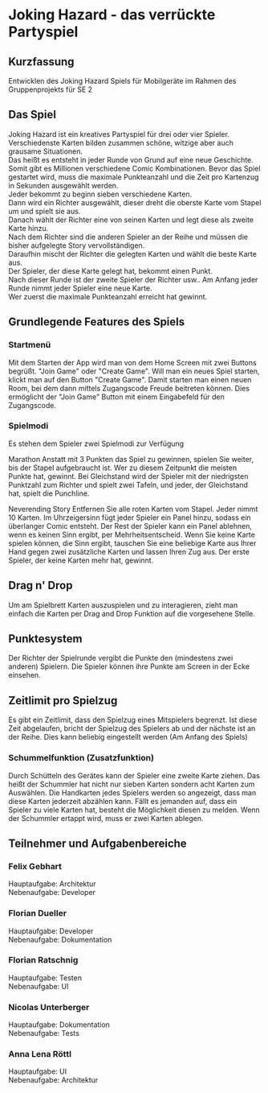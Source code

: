 # Joking Hazard - das verrückte Partyspiel 

## Kurzfassung

Entwicklen des Joking Hazard Spiels für Mobilgeräte im Rahmen des Gruppenprojekts für SE 2

## Das Spiel

Joking Hazard ist ein kreatives Partyspiel für drei oder vier Spieler.  
Verschiedenste Karten bilden zusammen schöne, witzige aber auch grausame Situationen.  
Das heißt es entsteht in jeder Runde von Grund auf eine neue Geschichte.  
Somit gibt es Millionen verschiedene Comic Kombinationen. 
Bevor das Spiel gestartet wird, muss die maximale Punkteanzahl und die Zeit pro Kartenzug in Sekunden ausgewählt werden.   
Jeder bekommt zu beginn sieben verschiedene Karten.  
Dann wird ein Richter ausgewählt, dieser dreht die oberste Karte vom Stapel um und spielt sie aus.  
Danach wählt der Richter eine von seinen Karten und legt diese als zweite Karte hinzu.  
Nach dem Richter sind die anderen Spieler an der Reihe und müssen die bisher aufgelegte Story vervollständigen.  
Daraufhin mischt der Richter die gelegten Karten und wählt die beste Karte aus.  
Der Spieler, der diese Karte gelegt hat, bekommt einen Punkt.  
Nach dieser Runde ist der zweite Spieler der Richter usw..
Am Anfang jeder Runde nimmt jeder Spieler eine neue Karte.  
Wer zuerst die maximale Punkteanzahl erreicht hat gewinnt.

## Grundlegende Features des Spiels 

### Startmenü 
Mit dem Starten der App wird man von dem Home Screen mit zwei Buttons begrüßt. 
"Join Game" oder "Create Game". Will man ein neues Spiel starten, klickt man auf den Button "Create Game". 
Damit starten man einen neuen Room, bei dem dann mittels Zugangscode Freude beitreten können. 
Dies ermöglicht der "Join Game" Button mit einem Eingabefeld für den Zugangscode.

### Spielmodi 
Es stehen dem Spieler zwei Spielmodi zur Verfügung

Marathon
Anstatt mit 3 Punkten das Spiel zu gewinnen, spielen Sie weiter, bis der Stapel aufgebraucht ist. 
Wer zu diesem Zeitpunkt die meisten Punkte hat, gewinnt. Bei Gleichstand wird der Spieler mit der 
niedrigsten Punktzahl zum Richter und spielt zwei Tafeln, und jeder, der Gleichstand hat, spielt die Punchline.

Neverending Story
Entfernen Sie alle roten Karten vom Stapel. Jeder nimmt 10 Karten. 
Im Uhrzeigersinn fügt jeder Spieler ein Panel hinzu, sodass ein überlanger Comic entsteht. 
Der Rest der Spieler kann ein Panel ablehnen, wenn es keinen Sinn ergibt, per Mehrheitsentscheid. Wenn Sie keine Karte spielen können, die Sinn ergibt, tauschen Sie eine beliebige Karte aus 
Ihrer Hand gegen zwei zusätzliche Karten und lassen Ihren Zug aus. Der erste Spieler, der keine Karten mehr hat, gewinnt.

## Drag n' Drop
Um am Spielbrett Karten auszuspielen und zu interagieren, zieht man einfach die Karten per Drag and Drop Funktion auf die vorgesehene Stelle.

## Punktesystem 
Der Richter der Spielrunde vergibt die Punkte den (mindestens zwei anderen) Spielern. Die Spieler können ihre Punkte am Screen in der Ecke einsehen.

## Zeitlimit pro Spielzug
Es gibt ein Zeitlimit, dass den Spielzug eines Mitspielers begrenzt. Ist diese Zeit abgelaufen, bricht der Spielzug des Spielers ab und der nächste ist an der Reihe. 
Dies kann beliebig eingestellt werden (Am Anfang des Spiels)

### Schummelfunktion (Zusatzfunktion)
Durch Schütteln des Gerätes kann der Spieler eine zweite Karte ziehen. 
Das heißt der Schummler hat nicht nur sieben Karten sondern acht Karten zum Auswählen.
Die Handkarten jedes Spielers werden so angezeigt, dass man diese Karten jederzeit abzählen kann.
Fällt es jemanden auf, dass ein Spieler zu viele Karten hat, besteht die Möglichkeit diesen zu melden. 
Wenn der Schummler ertappt wird, muss er zwei Karten ablegen.

## Teilnehmer und Aufgabenbereiche

### Felix Gebhart

Hauptaufgabe: Architektur  
Nebenaufgabe: Developer  

### Florian Dueller

Hauptaufgabe: Developer  
Nebenaufgabe: Dokumentation

### Florian Ratschnig

Hauptaufgabe: Testen  
Nebenaufgabe: UI

### Nicolas Unterberger

Hauptaufgabe: Dokumentation  
Nebenaufgabe: Tests

### Anna Lena Röttl

Hauptaufgabe: UI  
Nebenaufgabe: Architektur
